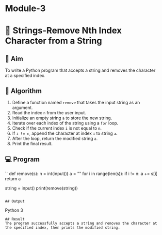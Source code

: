 # Module-3
# 🧹 Strings-Remove Nth Index Character from a String

## 🎯 Aim
To write a Python program that accepts a string and removes the character at a specified index.

## 🧠 Algorithm
1. Define a function named `remove` that takes the input string as an argument.
2. Read the index `n` from the user input.
3. Initialize an empty string `a` to store the new string.
4. Iterate over each index of the string using a `for` loop.
5. Check if the current index `i` is not equal to `n`.
6. If `i != n`, append the character at index `i` to string `a`.
7. After the loop, return the modified string `a`.
8. Print the final result.

## 💻 Program
``
def remove(s):
    n = int(input())
    a = ""
    for i in range(len(s)):
        if i != n:
            a += s[i]
    return a

string = input()
print(remove(string))
```

## Output
```
Python
3
```
## Result
The program successfully accepts a string and removes the character at the specified index, then prints the modified string.
